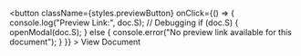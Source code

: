 <button
            className={styles.previewButton}
            onClick={() => {
              console.log("Preview Link:", doc.S); // Debugging
              if (doc.S) {
                openModal(doc.S);
              } else {
                console.error("No preview link available for this document");
              }
            }}
          >
            View Document
          </button>
